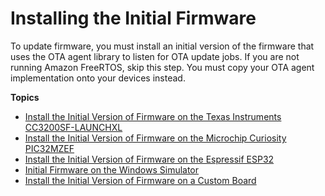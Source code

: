 # Installing the Initial Firmware<a name="dg-ota-initial-firmware"></a>

To update firmware, you must install an initial version of the firmware that uses the OTA agent library to listen for OTA update jobs\. If you are not running Amazon FreeRTOS, skip this step\. You must copy your OTA agent implementation onto your devices instead\.

**Topics**
+ [Install the Initial Version of Firmware on the Texas Instruments CC3200SF\-LAUNCHXL](burn-initial-firmware-ti.md)
+ [Install the Initial Version of Firmware on the Microchip Curiosity PIC32MZEF](burn-initial-firmware-microchip.md)
+ [Install the Initial Version of Firmware on the Espressif ESP32](burn-initial-firmware-esp.md)
+ [Initial Firmware on the Windows Simulator](burn-initial-firmware-windows.md)
+ [Install the Initial Version of Firmware on a Custom Board](burn-initial-firmware-other.md)